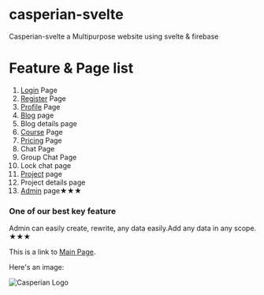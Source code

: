 # casperian-svelte
Casperian-svelte a Multipurpose website using svelte &amp; firebase
# Feature & Page list 
1. [Login](https://casperian.vercel.app/login) Page
2. [Register](https://casperian.vercel.app/register) Page
3. [Profile](https://casperian.vercel.app/profile) Page
4. [Blog](https://casperian.vercel.app/blog) page
5. Blog details page
6. [Course](https://casperian.vercel.app/courses) Page
7. [Pricing](https://casperian.vercel.app/pricing) Page
8. Chat Page
9. Group Chat Page
10. Lock chat page
11. [Project](https://casperian.vercel.app/projects) page
12. Project details page
13. [Admin](https://casperian.vercel.app/admin) page★★★
### One of our best key feature 

Admin can easily create, rewrite, any data easily.Add any data in any scope. 
★★★

This is a link to [Main Page](https://casperian.vercel.app).

Here's an image:

![Casperian Logo](https://casperian.vercel.app/logo.svg)
